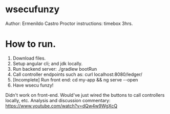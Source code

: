 # wsecufunzy
Author: Ermenildo Castro
Proctor instructions: timebox 3hrs.

# How to run.
1. Download files.
2. Setup angular cli; and jdk locally.
3. Run backend server: ./gradlew bootRun
4. Call controller endpoints such as:  curl localhost:8080/ledger/
5. [Incomplete] Run front end: cd my-app && ng serve --open
6. Have wsecu funzy!


Didn't work on front-end. Would've just wired the buttons to call controllers locally, etc.
Analysis and discussion commentary: https://www.youtube.com/watch?v=dQw4w9WgXcQ
